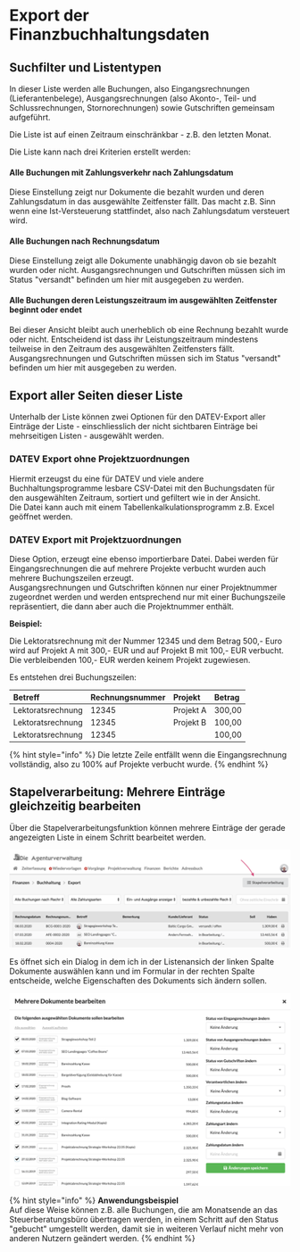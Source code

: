 # Export der Finanzbuchhaltungsdaten

## Suchfilter und Listentypen

In dieser Liste werden alle Buchungen, also Eingangsrechnungen \(Lieferantenbelege\), Ausgangsrechnungen \(also Akonto-, Teil- und Schlussrechnungen, Stornorechnungen\) sowie Gutschriften gemeinsam aufgeführt.

Die Liste ist auf einen Zeitraum einschränkbar - z.B. den letzten Monat.

Die Liste kann nach drei Kriterien erstellt werden:

#### Alle Buchungen mit Zahlungsverkehr nach Zahlungsdatum

Diese Einstellung zeigt nur Dokumente die bezahlt wurden und deren Zahlungsdatum in das ausgewählte Zeitfenster fällt. Das macht z.B. Sinn wenn eine Ist-Versteuerung stattfindet, also nach Zahlungsdatum versteuert wird.

#### Alle Buchungen nach Rechnungsdatum

Diese Einstellung zeigt alle Dokumente unabhängig davon ob sie bezahlt wurden oder nicht. Ausgangsrechnungen und Gutschriften müssen sich im Status "versandt" befinden um hier mit ausgegeben zu werden.

#### Alle Buchungen deren Leistungszeitraum im ausgewählten Zeitfenster beginnt oder endet

Bei dieser Ansicht bleibt auch unerheblich ob eine Rechnung bezahlt wurde oder nicht. Entscheidend ist dass ihr Leistungszeitraum mindestens teilweise in den Zeitraum des ausgewählten Zeitfensters fällt.  
Ausgangsrechnungen und Gutschriften müssen sich im Status "versandt" befinden um hier mit ausgegeben zu werden.

#### 

## Export aller Seiten dieser Liste

Unterhalb der Liste können zwei Optionen für den DATEV-Export aller Einträge der Liste - einschliesslich der nicht sichtbaren Einträge bei mehrseitigen Listen - ausgewählt werden.

### DATEV Export ohne Projektzuordnungen

Hiermit erzeugst du eine für DATEV und viele andere Buchhaltungsprogramme lesbare CSV-Datei mit den Buchungsdaten für den ausgewählten Zeitraum, sortiert und gefiltert wie in der Ansicht.  
Die Datei kann auch mit einem Tabellenkalkulationsprogramm z.B. Excel geöffnet werden.

### DATEV Export mit Projektzuordnungen

Diese Option, erzeugt eine ebenso importierbare Datei. Dabei werden für Eingangsrechnungen die auf mehrere Projekte verbucht wurden auch mehrere Buchungszeilen erzeugt.  
Ausgangsrechnungen und Gutschriften können nur einer Projektnummer zugeordnet werden und werden entsprechend nur mit einer Buchungszeile repräsentiert, die dann aber auch die Projektnummer enthält.

**Beispiel:**

Die Lektoratsrechnung mit der Nummer 12345 und dem Betrag 500,- Euro wird auf Projekt A mit 300,- EUR und auf Projekt B mit 100,- EUR verbucht. Die verbleibenden 100,- EUR werden keinem Projekt zugewiesen.

Es entstehen drei Buchungszeilen:

| Betreff | Rechnungsnummer | Projekt | Betrag |
| :--- | :--- | :--- | :--- |
| Lektoratsrechnung | 12345 | Projekt A | 300,00 |
| Lektoratsrechnung | 12345 | Projekt B | 100,00 |
| Lektoratsrechnung | 12345 |  | 100,00 |

{% hint style="info" %}
Die letzte Zeile entfällt wenn die Eingangsrechnung vollständig, also zu 100% auf Projekte verbucht wurde.
{% endhint %}

## Stapelverarbeitung: Mehrere Einträge gleichzeitig bearbeiten

Über die Stapelverarbeitungsfunktion können mehrere Einträge der gerade angezeigten Liste in einem Schritt bearbeitet werden.

![](../.gitbook/assets/bildschirmfoto-2020-03-09-um-10.03.36.png)

Es öffnet sich ein Dialog in dem ich in der Listenansich der linken Spalte Dokumente auswählen kann und im Formular in der rechten Spalte entscheide, welche Eigenschaften des Dokuments sich ändern sollen.

![](../.gitbook/assets/bildschirmfoto-2020-03-09-um-10.04.22.png)

{% hint style="info" %}
**Anwendungsbeispiel**  
Auf diese Weise können z.B. alle Buchungen, die am Monatsende an das Steuerberatungsbüro übertragen werden, in einem Schritt auf den Status "gebucht" umgestellt werden, damit sie in weiteren Verlauf nicht mehr von anderen Nutzern geändert werden.
{% endhint %}

